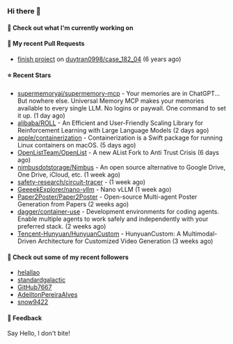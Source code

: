### Hi there 👋

#### 👷 Check out what I'm currently working on

#### 🔨 My recent Pull Requests

- [finish project](https://github.com/duytran0998/case_182_04/pull/1) on [duytran0998/case_182_04](https://github.com/duytran0998/case_182_04) (6 years ago)

#### ⭐ Recent Stars

- [supermemoryai/supermemory-mcp](https://github.com/supermemoryai/supermemory-mcp) - Your memories are in ChatGPT... But nowhere else. Universal Memory MCP makes your memories available to every single LLM. No logins or paywall. One command to set it up. (1 day ago)
- [alibaba/ROLL](https://github.com/alibaba/ROLL) - An Efficient and User-Friendly Scaling Library for Reinforcement Learning with Large Language Models (2 days ago)
- [apple/containerization](https://github.com/apple/containerization) - Containerization is a Swift package for running Linux containers on macOS. (5 days ago)
- [OpenListTeam/OpenList](https://github.com/OpenListTeam/OpenList) - A new AList Fork to Anti Trust Crisis (6 days ago)
- [nimbusdotstorage/Nimbus](https://github.com/nimbusdotstorage/Nimbus) - An open source alternative to Google Drive, One Drive, iCloud, etc. (1 week ago)
- [safety-research/circuit-tracer](https://github.com/safety-research/circuit-tracer) -  (1 week ago)
- [GeeeekExplorer/nano-vllm](https://github.com/GeeeekExplorer/nano-vllm) - Nano vLLM (1 week ago)
- [Paper2Poster/Paper2Poster](https://github.com/Paper2Poster/Paper2Poster) - Open-source Multi-agent Poster Generation from Papers (2 weeks ago)
- [dagger/container-use](https://github.com/dagger/container-use) - Development environments for coding agents. Enable multiple agents to work safely and independently with your preferred stack. (2 weeks ago)
- [Tencent-Hunyuan/HunyuanCustom](https://github.com/Tencent-Hunyuan/HunyuanCustom) - HunyuanCustom: A Multimodal-Driven Architecture for Customized Video Generation (3 weeks ago)

#### 👯 Check out some of my recent followers

- [helallao](https://github.com/helallao)
- [standardgalactic](https://github.com/standardgalactic)
- [GitHub7667](https://github.com/GitHub7667)
- [AdeiltonPereiraAlves](https://github.com/AdeiltonPereiraAlves)
- [snow9422](https://github.com/snow9422)

#### 💬 Feedback

Say Hello, I don't bite!